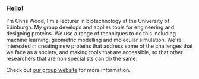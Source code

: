 ### Hello!

I'm Chris Wood, I'm a lecturer in biotechnology at the University of Edinburgh. My group
develops and applies tools for engineering and designing proteins. We use a range of
techniques to do this including machine learning, geometric modelling and molecular
simulation. We're interested in creating new proteins that address some of the
challenges that we face as a society, and making tools that are accessible, so that
other researchers that are non specialists can do the same.

Check out [our group website](www.wellswoodresearchgroup.com) for more information.
